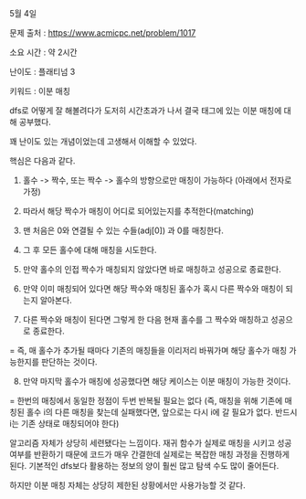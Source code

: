 5월 4일

문제 출처 : https://www.acmicpc.net/problem/1017

소요 시간 : 약 2시간

난이도 : 플래티넘 3

키워드 : 이분 매칭

dfs로 어떻게 잘 해볼려다가 도저히 시간초과가 나서 결국 태그에 있는 이분 매칭에 대해 공부했다.

꽤 난이도 있는 개념이었는데 고생해서 이해할 수 있었다.

핵심은 다음과 같다.

1. 홀수 -> 짝수, 또는 짝수 -> 홀수의 방향으로만 매칭이 가능하다 (아래에서 전자로 가정)

2. 따라서 해당 짝수가 매칭이 어디로 되어있는지를 추적한다(matching)

3. 맨 처음은 0와 연결될 수 있는 수들(adj[0]) 과 0를 매칭한다.

4. 그 후 모든 홀수에 대해 매칭을 시도한다.

5. 만약 홀수의 인접 짝수가 매칭되지 않았다면 바로 매칭하고 성공으로 종료한다.

6. 만약 이미 매칭되어 있다면 해당 짝수와 매칭된 홀수가 혹시 다른 짝수와 매칭이 되는지 알아본다.

7. 다른 짝수와 매칭이 된다면 그렇게 한 다음 현재 홀수를 그 짝수와 매칭하고 성공으로 종료한다.

= 즉, 매 홀수가 추가될 때마다 기존의 매칭들을 이리저리 바꿔가며 해당 홀수가 매칭 가능한지를 판단하는 것이다.

8. 만약 마지막 홀수가 매칭에 성공했다면 해당 케이스는 이분 매칭이 가능한 것이다.

= 한번의 매칭에서 동일한 정점이 두번 반복될 필요는 없다 (즉, 매칭을 위해 기존에 매칭된 홀수 i의 다른 매칭을 찾는데 실패했다면, 앞으로는 다시 i에 갈 필요가 없다. 반드시 i는 기존 상태로 매칭되어야 한다)


알고리즘 자체가 상당히 세련됐다는 느낌이다. 재귀 함수가 실제로 매칭을 시키고 성공 여부를 반환하기 때문에 코드가 매우 간결한데 실제로는 복잡한 매칭 과정을 진행하게 된다. 기본적인 dfs보다 활용하는 정보의 양이 훨씬 많고 탐색 수도 많이 줄어든다.

하지만 이분 매칭 자체는 상당히 제한된 상황에서만 사용가능할 것 같다.